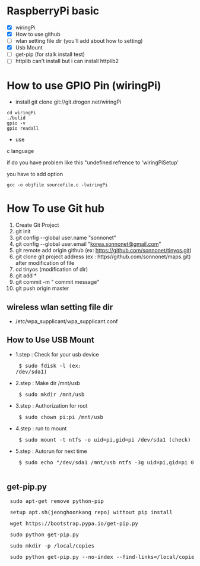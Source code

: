 # RaspberryPi basic 
- [x] wiringPi
- [x] How to use github
- [ ] wlan setting file dir (you'll add about how to setting)
- [x] Usb Mount
- [ ] get-pip (for stalk install test)
- [ ] httplib can't install but i can install httplib2

# How to use GPIO Pin (wiringPi)


* install
git clone git://git.drogon.net/wiringPi
```
cd wiringPi
./bulid
gpio -v
gpio readall
```
* use

c language

if do you have problem like this "undefined refrence to 'wiringPiSetup' 

you have to add option

```
gcc -o objfile sourcefile.c -lwiringPi
```
# How To use Git hub
1. Create Git Project
2. git init
3. git config --global user.name "sonnonet"
4. git config --global user.email "korea.sonnonet@gmail.com"
5. git remote add origin github (ex: https://github.com/sonnonet/tinyos.git)
6. git clone git project address (ex : https//github.com/sonnonet/maps.git)
after modification of file
7. cd tinyos (modification of dir)
8. git add *
9. git commit -m " commit message"
10. git push origin master

## wireless wlan setting file dir

- /etc/wpa_supplicant/wpa_supplicant.conf

## How to Use USB Mount

- 1.step : Check for your usb device
   <pre> $ sudo fdisk -l (ex: /dev/sda1) </pre>
- 2.step : Make dir /mnt/usb
   <pre> $ sudo mkdir /mnt/usb </pre>
- 3.step : Authorization for root
   <pre> $ sudo chown pi:pi /mnt/usb </pre>
- 4.step : run to mount
   <pre> $ sudo mount -t ntfs -o uid=pi,gid=pi /dev/sda1 (check) /mnt/usb
- 5.step : Autorun for next time
   <pre> $ sudo echo "/dev/sda1 /mnt/usb ntfs -3g uid=pi,gid=pi 00" >> sudo /etc/fstab
   
## get-pip.py
<pre> sudo apt-get remove python-pip </pre>
<pre> setup_apt.sh(jeonghoonkang repo) without pip install </pre> 
<pre> wget https://bootstrap.pypa.io/get-pip.py</pre>
<pre> sudo python get-pip.py</pre>
<pre> sudo mkdir -p /local/copies</pre>
<pre> sudo python get-pip.py --no-index --find-links=/local/copies </pre>



